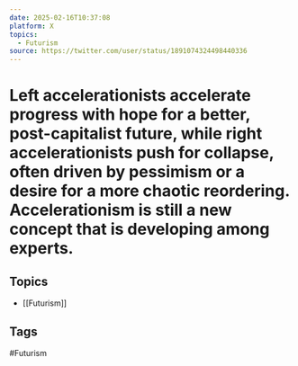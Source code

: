 ```yaml
---
date: 2025-02-16T10:37:08
platform: X
topics:
  - Futurism
source: https://twitter.com/user/status/1891074324498440336
---
```

# Left accelerationists accelerate progress with hope for a better, post-capitalist future, while right accelerationists push for collapse, often driven by pessimism or a desire for a more chaotic reordering. Accelerationism is still a new concept that is developing among experts.

## Topics
- [[Futurism]]

## Tags
#Futurism